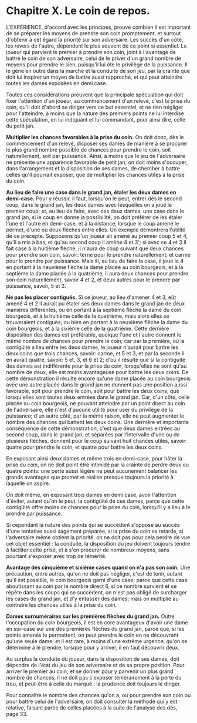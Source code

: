 # Chapitre X. Le coin de repos.

L'EXPÉRIENCE, d'accord avec les principes, prouve combien il est important de se préparer les moyens de prendre son coin promptement, et surtout d'obtenir à cet égard la priorité sur son adversaire. Les succès d'un côté, les revers de l'autre, dépendent le plus souvent de ce point si essentiel. Le joueur qui parvient le premier à prendre son coin, joint à l'avantage de battre le coin de son adversaire, celui de le priver d'un grand nombre de moyens pour prendre le sien, puisqu'il lui ôte le privilège de la puissance. Il le gêne en outre dans la marche et la conduite de son jeu, par la crainte que doit lui inspirer un moyen de battre aussi rapproché, et qui peut atteindre toutes les dames exposées en demi case.

Toutes ces considérations prouvent que la principale spéculation qui doit fixer l'attention d'un joueur, au commencement d'un relevé, c'est la prise du coin; qu'il doit d'abord se diriger vers ce but essentiel, et ne rien négliger pour l'atteindre, à moins que la nature des premiers points ne lui interdise cette spéculation, en lui indiquant et lui commandant, pour ainsi dire, celle du petit jan. 

**Multiplier les chances favorables à la prise du coin.**
On doit donc, dès le commencement d'un relevé, disposer ses dames de manière à se procurer le plus grand nombre possible de chances pour prendre le coin, soit naturellement, soit par puissance. Ainsi, à moins que le jeu de l'adversaire ne présente une apparence favorable de petit jan, on doit moins s'occuper, dans l'arrangement et la disposition de ses dames, de chercher à battre celles qu'il pourrait exposer, que de multiplier les chances utiles à la prise du coin.

**Au lieu de faire une case dans le grand jan, étaler les deux dames en demi-case.**
Pour y réussir, il faut, lorsqu'on le peut, entrer dès le second coup, dans le grand jan, les deux dames avec lesquelles on a joué le premier coup; et, au lieu de faire, avec ces deux dames, une case dans le grand jan, si le coup en donne la possibilité, on doit préférer de les étaler l'une et l'autre en demi-case, et à la distance, lorsque le coup amené le permet, d'une ou deux flèches entre elles. Un exemple démontrera l'utilité de ce précepte. Supposons qu'un joueur ait amené au premier coup 5 et 4, qu'il a mis à bas, et qu'au second coup il amène 4 et 3'; si avec ce 4 et 3 il fait case à la huitième flèche, il n'aura de coup suivant que deux chances pour prendre son coin, savoir: terne pour le prendre naturellement, et carme pour le prendre par puissance. Mais ši, au lieu de faire la case, il joue le 4 en portant à la neuvième flèche la dame placée au coin bourgeois, et à la septième la dame placée à la quatrième, il aura deux chances pour prendre son coin naturellement, savoir 4 et 2, et deux autres pour le prendre par puissance, savoir, 5 et 3.

**Ne pas les placer contiguës.**
Si ce joueur, au lieu d'amener 4 et 3, eût amené 4 et 2 il aurait pu étaler ses deux dames dans le grand jan de deux manières différentes, ou en portant à la septième flèche la dame du coin bourgeois, et à la huitième celle de la quatrième, mais alors elles se trouveraient contiguës; ou bien en portant à la neuvième flèche la dame du coin bourgeois, et à la sixième celle de la quatrième. Cette dernière disposition des dames est préférable, quoique l'une et l'autre donnent le même nombre de chances pour prendre le coin; car par la première, où la contigüité a lieu entre les deux dames, le joueur n'aurait pour battre les deux coins que trois chances, savoir: carme, et 5 et 3, et par la seconde il en aurait quatre, savoir: 5 et, 3, et 6 et 2; d'où il résulte que si la contiguité des dames est indifférente pour la prise du coin, lorsqu'elles ne sont qu'au nombre de deux, elle est moins avantageuse pour battre les deux coins. De cette démonstration il résulte encore qu'une dame placée au coin bourgeois avec une autre placée dans le grand jan ne donnent pas une position aussi favorable, soit pour prendre le coin, soit pour battre les deux coins, que lorsqu'elles sont toutes deux entrées dans le grand jan. Car, d'un côté, celle placée au coin bourgeois, ne pouvant atteindre par un point direct au coin de l'adversaire, elle n'est d'aucune utilité pour user du privilège de la puissance; d'un autre côté, par la même raison, elle ne peut augmenter le nombre des chances qui battent les deux coins. Une dernière et importante conséquence de cette démonstration, c'est que deux dames entrées au second coup, dans le grand jan, et séparées par l'intervalle d'une ou de plusieurs flèches, donnent pour le coup suivant huit chances utiles, savoir: quatre pour prendre le coin, et quatre pour battre les deux coins.

En exposant ainsi deux dames et même trois en demi-case, pour hâter la prise du coin, on ne doit point être intimidé par la crainte de perdre deux ou quatre points: une perte aussi légère ne peut aucunement balancer les grands avantages que promet et réalise presque toujours la priorité à laquelle on aspire.

On doit même, en exposant trois dames en demi case, avoir l'attention d'éviter, autant qu'on le peut, la contigüité de ces dames, parce que cette contigüité offre moins de chances pour la prise du coin, lorsqu'il y a lieu à le prendre par puissance.

Si cependant la nature des points qui se succèdent s'oppose au succès d'une tentative aussi sagement préparée, si la prise du coin se retarde, si l'adversaire même obtient la priorité, on ne doit pas pour cela perdre de vue cet objet essentiel : la conduite, la disposition du jeu doivent toujours tendre à faciliter cette prisé, et à s'en procurer de nombreux moyens, sans pourtant s'exposer avec trop de témérité.

**Avantage des cinquième et sixième cases quand on n'a pas son coin.**
Une précaution, entre autres, qu'on ne doit pas négliger, c'est de tenir, autant qu'il est possible, le coin bourgeois garni d'une case; parce que cette case aboutissant au coin par le nombre direct 6, si ce nombre survient et se répète dans les coups qui se succèdent, on n'est pas obligé de surcharger les cases du grand jan, et d'y entasser des dames; mais on multiplie au contraire les chances utiles à la prise du coin.

**Dames surnuméraires sur les premières flèches du grand jan.**
Outre l'occupation du coin bourgeois, il est en core avantageux d'avoir une dame en sur-case sur une des premières flèches du grand jan, parce que, si les points amenés le permettent, on peut prendre le coin en ne découvrant qu'une seule dame; et il est rare, à moins d'une extrême urgence, qu'on se détermine à le prendre, lorsque pour y arriver, il en faut découvrir deux.

Au surplus la conduite du joueur, dans la disposition de ses dames, doit dépendre de l'état du jeu de son adversaire et de sa propre position. Pour arriver le premier au coin, et se donner pour y parvenir un plus grand nombre de chances, il ne doit pas s'exposer témérairement à la perte du trou, et peut-être à celle du marqué : la prudence doit toujours le diriger.

Pour connaître le nombre des chances qu'on a, ou pour prendre son coin ou pour battre celui de l'adversaire, on doit consulter la méthode qui y est relative, faisant partie de celles placées à la suite de l'analyse des dés, page 33.
